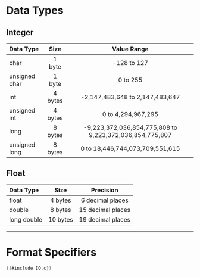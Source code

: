 # Data Types 

## Integer

| Data Type | Size  | Value Range |
:--- | :---: | :---:
| char | 1 byte | -128 to 127 |
| unsigned char | 1 byte | 0 to 255 |
| int|4 bytes | -2,147,483,648 to 2,147,483,647 |
| unsigned int | 4 bytes | 0 to 4,294,967,295 |
| long | 8 bytes | -9,223,372,036,854,775,808 to 9,223,372,036,854,775,807 |
| unsigned long | 8 bytes | 0 to 18,446,744,073,709,551,615 |

## Float

| Data Type | Size | Precision |
:--- | :---: | :--:
| float | 4 bytes | 6 decimal places |
| double | 8 bytes | 15 decimal places |
| long double | 10 bytes| 19 decimal places |

---

# Format Specifiers

```c
{{#include IO.c}}
```

